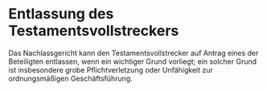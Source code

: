# Entlassung des Testamentsvollstreckers

Das Nachlassgericht kann den Testamentsvollstrecker auf Antrag eines der Beteiligten entlassen, wenn ein wichtiger Grund vorliegt; ein solcher Grund ist insbesondere grobe Pflichtverletzung oder Unfähigkeit zur ordnungsmäßigen Geschäftsführung. 

